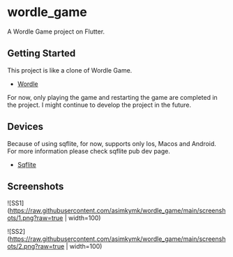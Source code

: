 # wordle_game

A Wordle Game project on Flutter.

## Getting Started

This project is like a clone of Wordle Game.

- [Wordle](https://www.nytimes.com/games/wordle/index.html)

For now, only playing the game and restarting the game are completed in the project. I might continue to develop the project in the future.

## Devices

Because of using sqflite, for now, supports only Ios, Macos and Android. For more information please check sqflite pub dev page.

- [Sqflite](https://pub.dev/packages/sqflite)

## Screenshots


![SS1](https://raw.githubusercontent.com/asimkymk/wordle_game/main/screenshots/1.png?raw=true | width=100)

![SS2](https://raw.githubusercontent.com/asimkymk/wordle_game/main/screenshots/2.png?raw=true | width=100)
